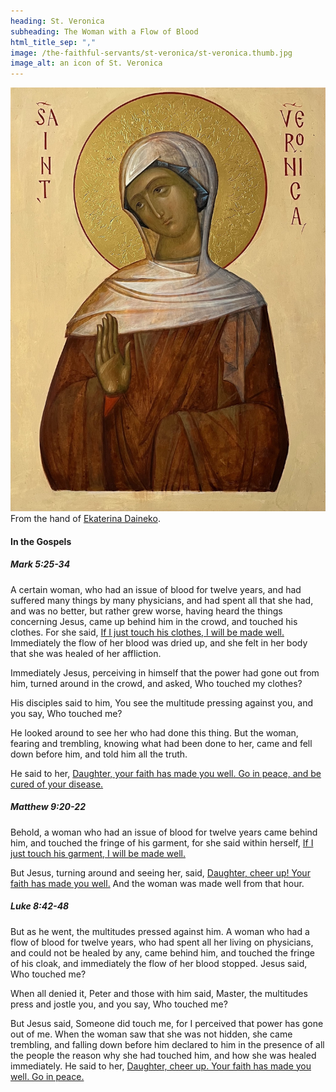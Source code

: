 ```yaml
---
heading: St. Veronica
subheading: The Woman with a Flow of Blood
html_title_sep: ","
image: /the-faithful-servants/st-veronica/st-veronica.thumb.jpg
image_alt: an icon of St. Veronica
---
```


<a href="st-veronica.jpg">
  <img src="st-veronica.small.jpg" alt="St. Veronica, the woman with a flow of blood">
</a>
<div class="caption">From the hand of <a
href="http://ikona-skiniya.com/">Ekaterina Daineko</a>.</div>


#### In the Gospels

##### Mark 5:25-34

A certain woman, who had an issue of blood for twelve years, and had suffered
many things by many physicians, and had spent all that she had, and was no
better, but rather grew worse, having heard the things concerning Jesus, came
up behind him in the crowd, and touched his clothes. For she said, <u
class="blue">If I just touch his clothes, I will be made well.</u> Immediately
the flow of her blood was dried up, and she felt in her body that she was
healed of her affliction.

Immediately Jesus, perceiving in himself that the power had gone out from him,
turned around in the crowd, and asked, Who touched my clothes?

His disciples said to him, You see the multitude pressing against you, and you
say, Who touched me?

He looked around to see her who had done this thing. But the woman, fearing and
trembling, knowing what had been done to her, came and fell down before him,
and told him all the truth.

He said to her, <u>Daughter, your faith has made you well. Go in peace, and be
cured of your disease.</u>


##### Matthew 9:20-22

Behold, a woman who had an issue of blood for twelve years came behind him, and
touched the fringe of his garment, for she said within herself, <u
class="blue">If I just touch his garment, I will be made well.</u>

But Jesus, turning around and seeing her, said, <u>Daughter, cheer up! Your
faith has made you well.</u> And the woman was made well from that hour.


##### Luke 8:42-48

But as he went, the multitudes pressed against him. A woman who had a flow of
blood for twelve years, who had spent all her living on physicians, and could
not be healed by any, came behind him, and touched the fringe of his cloak, and
immediately the flow of her blood stopped. Jesus said, Who touched me?

When all denied it, Peter and those with him said, Master, the multitudes press
and jostle you, and you say, Who touched me?

But Jesus said, Someone did touch me, for I perceived that power has gone out
of me. When the woman saw that she was not hidden, she came trembling, and
falling down before him declared to him in the presence of all the people the
reason why she had touched him, and how she was healed immediately. He said to
her, <u>Daughter, cheer up. Your faith has made you well. Go in peace.</u>
